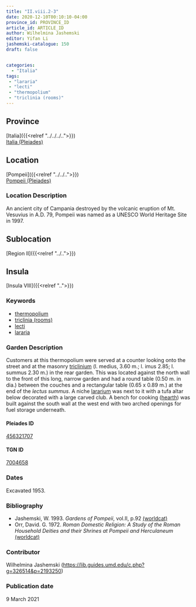```yaml
---
title: "II.viii.2-3"
date: 2020-12-10T00:10:10-04:00
province_id: PROVINCE_ID
article_id: ARTICLE_ID
author: Wilhelmina Jashemski
editor: Yifan Li
jashemski-catalogue: 150
draft: false


categories:
  - "Italia"
tags:
 - "lararia"
 - "lecti"
 - "thermopolium"
 - "triclinia (rooms)"
---
```


## Province
[Italia]({{<relref "../../../..">}}) \
[Italia (Pleiades)](https://pleiades.stoa.org/places/1052)

## Location
[Pompeii]({{<relref "../../..">}}) \
[Pompeii (Pleiades)](https://pleiades.stoa.org/places/433032)


### Location Description
An ancient city of Campania destroyed by the volcanic eruption of Mt. Vesuvius in A.D. 79, Pompeii was named as a UNESCO World Heritage Site in 1997.

## Sublocation
[Region II]({{<relref "../..">}})
## Insula
[Insula VIII]({{<relref "..">}})

### Keywords
 - [thermopolium](http://vocab.getty.edu/page/aat/300400645)
 - [triclinia (rooms)](http://vocab.getty.edu/page/aat/300142552)
 - [lecti](http://vocab.getty.edu/page/aat/300139419)
 - [lararia](http://vocab.getty.edu/page/aat/300400600)

### Garden Description
Customers at this thermopolium were served at a counter looking onto the street and at the masonry [triclinium](http://vocab.getty.edu/page/aat/300004359) (l. medius, 3.60 m.; l. imus 2.85; l. summus 2.30 m.) in the rear garden. This was located against the north wall to the front of this long, narrow garden and had a round table (0.50 m. in dia.) between the couches and a rectangular table (0.65 x 0.89 m.) at the end of the *lectus summus*. A niche [lararium](http://vocab.getty.edu/page/aat/300400600) was next to it with a tufa altar below decorated with a large carved club. A bench for cooking ([hearth](http://vocab.getty.edu/page/aat/300003990)) was built against the south wall at the west end with two arched openings for fuel storage underneath.

<!--### Plans
{{< figure src="../../../images/fig._62,_plan_of_region_ii,_insula_viii.png" alt="Fig. 62, Plan of Region II, insula viii" title="Fig. 62, Plan of Region II, insula viii" >}}-->

#### Pleiades ID
[456321707](https://pleiades.stoa.org/places/456321707)

#### TGN ID
[7004658](http://vocab.getty.edu/page/tgn/7004658)

### Dates
Excavated 1953.

### Bibliography
* Jashemski, W. 1993. *Gardens of Pompeii*, vol.II, p.92 [(worldcat)](http://www.worldcat.org/oclc/921816405)
* Orr, David. G. 1972. *Roman Domestic Religion: A Study of the Roman Household Deities and their Shrines at Pompeii and Herculaneum* [(worldcat)](http://www.worldcat.org/oclc/644432540)


### Contributor
Wilhelmina Jashemski (https://lib.guides.umd.edu/c.php?g=326514&p=2193250)

### Publication date
9 March 2021